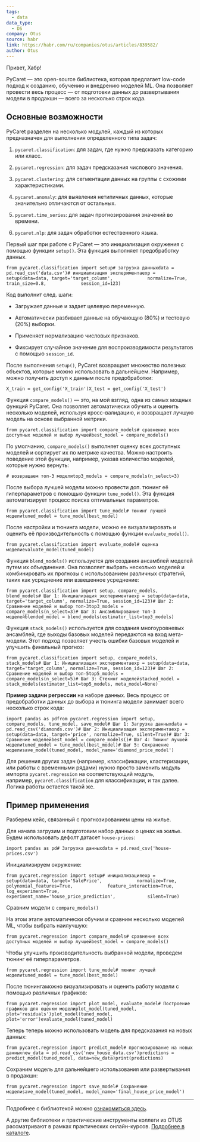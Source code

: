 ```yaml
---
tags:
  - data
data_type:
  - DS
company: Otus
source: habr
link: https://habr.com/ru/companies/otus/articles/839582/
author: Otus
---
```


Привет, Хабр!

PyCaret — это open-source библиотека, которая предлагает low-code подход к созданию, обучению и внедрению моделей ML. Она позволяет провести весь процесс — от подготовки данных до развертывания модели в продакшн — всего за несколько строк кода.

## Основные возможности

PyCaret разделен на несколько модулей, каждый из которых предназначен для выполнения определенного типа задач:

1. `pycaret.classification`: для задач, где нужно предсказать категорию или класс.
    
2. `pycaret.regression`: для задач предсказания числового значения.
    
3. `pycaret.clustering`: для сегментации данных на группы с схожими характеристиками.
    
4. `pycaret.anomaly`: для выявления нетипичных данных, которые значительно отличаются от остальных.
    
5. `pycaret.time_series`: для задач прогнозирования значений во времени.
    
6. `pycaret.nlp`: для задач обработки естественного языка.
    

Первый шаг при работе с PyCaret — это инициализация окружения с помощью функции `setup()`. Эта функция выполняет предобработку данных.

```
from pycaret.classification import setup# загрузка данныхdata = pd.read_csv('data.csv')# инициализация экспериментаexp = setup(data=data, target='target_column',             normalize=True,             train_size=0.8,             session_id=123)
```

Код выполнит след. шаги:

- Загружает данные и задает целевую переменную.
    
- Автоматически разбивает данные на обучающую (80%) и тестовую (20%) выборки.
    
- Применяет нормализацию числовых признаков.
    
- Фиксирует случайное значение для воспроизводимости результатов с помощью `session_id`.
    

После выполнения `setup()`, PyCaret возвращает множество полезных объектов, которые можно использовать в дальнейшем. Например, можно получить доступ к данным после предобработки:

```
X_train = get_config('X_train')X_test = get_config('X_test')
```

Функция `compare_models()` — это, на мой взгляд, одна из самых мощных функций PyCaret. Она позволяет автоматически обучить и оценить несколько моделей, используя кросс-валидацию, и возвращает лучшую модель на основе выбранной метрики.

```
from pycaret.classification import compare_models# сравнение всех доступных моделей и выбор лучшейbest_model = compare_models()
```

По умолчанию, `compare_models()` выполняет оценку всех доступных моделей и сортирует их по метрике качества. Можно настроить поведение этой функции, например, указав количество моделей, которые нужно вернуть:

```
# возвращаем топ-3 моделиtop3_models = compare_models(n_select=3)
```

После выбора лучшей модели можно провести доп. тюнинг её гиперпараметров с помощью функции `tune_model()`. Эта функция автоматизирует процесс поиска оптимальных параметров.

```
from pycaret.classification import tune_model# тюнинг лучшей моделиtuned_model = tune_model(best_model)
```

После настройки и тюнинга модели, можно ее визуализировать и оценить её производительность с помощью функции `evaluate_model()`.

```
from pycaret.classification import evaluate_model# оценка моделиevaluate_model(tuned_model)
```

Функция `blend_models()` используется для создания ансамблей моделей путем их объединения. Она позволяет выбрать несколько моделей и комбинировать их прогнозы с использованием различных стратегий, таких как усреднение или взвешенное усреднение:

```
from pycaret.classification import setup, compare_models, blend_models# Шаг 1: Инициализация экспериментаexp = setup(data=data, target='target_column', normalize=True, session_id=123)# Шаг 2: Сравнение моделей и выбор топ-3top3_models = compare_models(n_select=3)# Шаг 3: Ансамблирование топ-3 моделейblended_model = blend_models(estimator_list=top3_models)
```

Функция `stack_models()` используется для создания многоуровневых ансамблей, где выходы базовых моделей передаются на вход мета-модели. Этот подход позволяет учесть ошибки базовых моделей и улучшить финальный прогноз:

```
from pycaret.classification import setup, compare_models, stack_models# Шаг 1: Инициализация экспериментаexp = setup(data=data, target='target_column', normalize=True, session_id=123)# Шаг 2: Сравнение моделей и выбор топ-5top5_models = compare_models(n_select=5)# Шаг 3: Стекинг моделейstacked_model = stack_models(estimator_list=top5_models, meta_model=None)
```

**Пример задачи регрессии** на наборе данных. Весь процесс от предобработки данных до выбора и тюнинга модели занимает всего несколько строк кода:

```
import pandas as pdfrom pycaret.regression import setup, compare_models, tune_model, save_model# Шаг 1: Загрузка данныхdata = pd.read_csv('diamonds.csv')# Шаг 2: Инициализация экспериментаexp = setup(data=data, target='price', normalize=True, silent=True)# Шаг 3: Сравнение моделейbest_model = compare_models()# Шаг 4: Тюнинг лучшей моделиtuned_model = tune_model(best_model)# Шаг 5: Сохранение моделиsave_model(tuned_model, model_name='diamond_price_model')
```

Для решения других задач (например, классификации, кластеризации, или работы с временными рядами) нужно просто заменить модуль импорта `pycaret.regression` на соответствующий модуль, например, `pycaret.classification` для классификации, и так далее. Логика работы остается такой же.

## Пример применения

Разберем кейс, связанный с прогнозированием цены на жилье.

Для начала загрузим и подготовим набор данных о ценах на жилье. Будем использовать дефолт датасет `house-prices`:

```
import pandas as pd# Загрузка данныхdata = pd.read_csv('house-prices.csv')
```

Инициализируем окружение:

```
from pycaret.regression import setup# инициализацияexp = setup(data=data, target='SalePrice',             normalize=True,             polynomial_features=True,             feature_interaction=True,             log_experiment=True,             experiment_name='house_price_prediction',            silent=True)
```

Сравним модели с `compare_models()`

На этом этапе автоматически обучим и сравним несколько моделей ML, чтобы выбрать наилучшую:

```
from pycaret.regression import compare_models# сравнение всех доступных моделей и выбор лучшейbest_model = compare_models()
```

Чтобы улучшить производительность выбранной модели, проведем тюнинг её гиперпараметров.

```
from pycaret.regression import tune_model# тюнинг лучшей моделиtuned_model = tune_model(best_model)
```

После тюнингаможно визуализировать и оценить работу модели с помощью различных графиков:

```
from pycaret.regression import plot_model, evaluate_model# Построение графиков для оценки моделиplot_model(tuned_model, plot='residuals')plot_model(tuned_model, plot='error')evaluate_model(tuned_model)
```

Теперь теперь можно использовать модель для предсказания на новых данных:

```
from pycaret.regression import predict_model# прогнозирование на новых данныхnew_data = pd.read_csv('new_house_data.csv')predictions = predict_model(tuned_model, data=new_data)print(predictions)
```

Сохраним модель для дальнейшего использования или развертывания в продакшн:

```
from pycaret.regression import save_model# Сохранение моделиsave_model(tuned_model, model_name='final_house_price_model')
```

---

Подробнее с библиотекой можно [ознакомиться здесь](https://pycaret.gitbook.io/docs).

А другие библиотеки и практические инструменты коллеги из OTUS рассматривают в рамках практических онлайн-курсов. [Подробнее в каталоге](https://otus.pw/DGa9/).